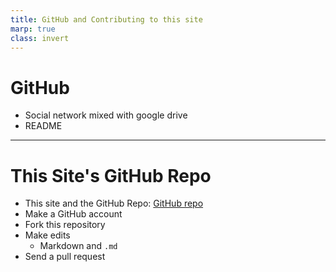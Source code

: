 ```yaml
---
title: GitHub and Contributing to this site
marp: true
class: invert
---
```


# GitHub


- Social network mixed with google drive
- README

---

# This Site's GitHub Repo


- This site and the GitHub Repo: [GitHub repo](https://github.com/GSmithApps/zero-to-quarto-site)
- Make a GitHub account
- Fork this repository
- Make edits
  - Markdown and `.md`
- Send a pull request


